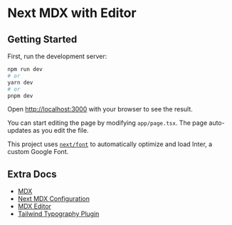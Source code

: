 # Next MDX with Editor

## Getting Started

First, run the development server:

```bash
npm run dev
# or
yarn dev
# or
pnpm dev
```

Open [http://localhost:3000](http://localhost:3000) with your browser to see the result.

You can start editing the page by modifying `app/page.tsx`. The page auto-updates as you edit the file.

This project uses [`next/font`](https://nextjs.org/docs/basic-features/font-optimization) to automatically optimize and load Inter, a custom Google Font.

## Extra Docs

- [MDX](https://mdxjs.com/)
- [Next MDX Configuration](https://nextjs.org/docs/app/building-your-application/configuring/mdx)
- [MDX Editor](https://mdxeditor.dev/editor/docs/overview)
- [Tailwind Typography Plugin](https://tailwindcss.com/docs/typography-plugin)
